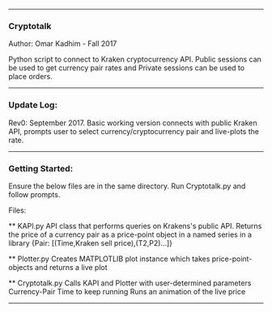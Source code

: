 ___

### Cryptotalk

Author: Omar Kadhim - Fall 2017

Python script to connect to Kraken cryptocurrency API. Public sessions can be used to
get currency pair rates and Private sessions can be used to place orders.
___

### Update Log:

Rev0: September 2017. Basic working version connects with public Kraken API, prompts
user to select currency/cryptocurrency pair and live-plots the rate.
____

### Getting Started:

Ensure the below files are in the same directory. Run Cryptotalk.py and follow prompts.

Files:

** KAPI.py
API class that performs queries on Krakens's
public API. Returns the price of a currency pair
as a price-point object in a named series in a library 
{Pair: [(Time,Kraken sell price),(T2,P2)...]}

** Plotter.py
Creates MATPLOTLIB plot instance which takes price-point-objects
and returns a live plot 

** Cryptotalk.py
Calls KAPI and Plotter with user-determined parameters
Currency-Pair
Time to keep running
Runs an animation of the live price
_____

